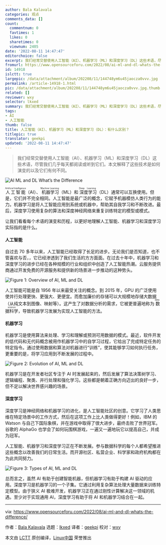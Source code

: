 ```yaml
---
author: Bala Kalavala
categories: 观点
comments_data: []
count:
  commentnum: 0
  favtimes: 1
  likes: 0
  sharetimes: 0
  viewnum: 2405
date: '2022-08-11 14:47:47'
editorchoice: false
excerpt: 我们经常交替使用人工智能（AI）、机器学习（ML）和深度学习（DL）这些术语，尽管我们几乎每天都阅读或听到它们。本文解释了这些技术是如何演变的以及它们有何不同。
fromurl: https://www.opensourceforu.com/2022/08/ai-ml-and-dl-whats-the-difference/
id: 14918
islctt: true
largepic: /data/attachment/album/202208/11/144748ym6u45jaocza0vvv.jpg
permalink: /article-14918-1.html
pic: /data/attachment/album/202208/11/144748ym6u45jaocza0vvv.jpg.thumb.jpg
related: []
reviewer: wxy
selector: lkxed
summary: 我们经常交替使用人工智能（AI）、机器学习（ML）和深度学习（DL）这些术语，尽管我们几乎每天都阅读或听到它们。本文解释了这些技术是如何演变的以及它们有何不同。
tags:
- AI
- 人工智能
thumb: false
title: 人工智能（AI）、机器学习（ML）和深度学习（DL）：有什么区别？
titlepic: true
translator: geekpi
updated: '2022-08-11 14:47:47'
---
```



> 
> 我们经常交替使用人工智能（AI）、机器学习（ML）和深度学习（DL）这些术语，尽管我们几乎每天都阅读或听到它们。本文解释了这些技术是如何演变的以及它们有何不同。
> 
> 
> 


![AI ML and DL What’s the Difference](/data/attachment/album/202208/11/144748ym6u45jaocza0vvv.jpg)


<ruby> 人工智能 <rt>  Artificial Intelligence </rt></ruby>（AI）、<ruby> 机器学习 <rt>  Machine Learning </rt></ruby>（ML）和<ruby> 深度学习 <rt>  Deep Learning </rt></ruby>（DL）通常可以互换使用。但是，它们并不完全相同。人工智能是最广泛的概念，它赋予机器模仿人类行为的能力。机器学习是将人工智能应用到系统或机器中，帮助其自我学习和不断改进。最后，深度学习使用复杂的算法和深度神经网络来重复训练特定的模型或模式。


让我们看看每个术语的演变和历程，以更好地理解人工智能、机器学习和深度学习实际指的是什么。


#### 人工智能


自过去 70 多年以来，人工智能已经取得了长足的进步。无论我们是否知道，也不管喜欢与否，，它已经渗透到了我们生活的方方面面。在过去十年中，机器学习和深度学习的进步已经在各种规模的行业和组织中创造了人工智能热潮。云服务提供商通过开发免费的开源服务和提供新的场景进一步推动的这种势头。


![Figure 1: Overview of AI, ML and DL](/data/attachment/album/202208/11/144748rgglstfewfttyp4l.jpg)


人工智能可能是自 1956 年以来最受关注的概念。到 2015 年，GPU 的广泛使用使并行处理更快、更强大、更便宜。而愈加廉价的存储可以大规模地存储大数据（从纯文本到图像、映射等）。这产生了对数据分析的需求，它被更普遍地称为<ruby> 数据科学 <rt>  data science </rt></ruby>，导致机器学习发展为实现人工智能的方法。


#### 机器学习


机器学习是使用算法来处理、学习和理解或预测可用数据的模式。最近，软件开发的低代码和无代码概念被用作机器学习中的自学习过程，它给出了完成特定任务的特定指令。通过使用数据和算法对机器进行“训练”，使其能够学习如何执行任务，更重要的是，将学习应用到不断发展的过程中。


![Figure 2: Evolution of AI, ML and DL](/data/attachment/album/202208/11/144748ubaeuufn7jcan5fu.jpg)


机器学习是在开发者社区专注于 AI 时发展起来的，然后发展了算法决策树学习、逻辑编程、聚类、并行处理和强化学习。这些都是朝着正确方向迈出的良好一步，但不足以解决世界感兴趣的场景。


#### 深度学习


深度学习是神经网络和机器学习的进化，是人工智能社区的创意。它学习了人类思维在特定场景中的工作方式，然后在这项工作上比人类做得更好！例如，IBM 的 Watson 与自己下国际象棋，并在游戏中取得了很大进步，最终击败了世界冠军。谷歌的 AlphaGo 也学会了如何玩围棋游戏，一遍又一遍地玩它以提高自己，并成为冠军。


人工智能、机器学习和深度学习正在不断发展。参与数据科学的每个人都希望推进这些概念以改善我们的日常生活。而开源社区、私营企业、科学家和政府机构都在为此共同努力。


![Figure 3: Types of AI, ML and DL](/data/attachment/album/202208/11/144749ki40q1x2vg1p1ikp.jpg)


总而言之，虽然 AI 有助于创建智能机器，但机器学习有助于构建 AI 驱动的应用。深度学习是机器学习的一个子集。它通过利用复杂算法处理大量数据来训练特定模型。由于狭义 AI 极难开发，机器学习正在通过刚性计算解决这一领域的机遇。至少对于实现通用 AI，深度学习有助于将 AI 和机器学习结合在一起。




---


via: <https://www.opensourceforu.com/2022/08/ai-ml-and-dl-whats-the-difference/>


作者：[Bala Kalavala](https://www.opensourceforu.com/author/bala-kalavala/) 选题：[lkxed](https://github.com/lkxed) 译者：[geekpi](https://github.com/geekpi) 校对：[wxy](https://github.com/wxy)


本文由 [LCTT](https://github.com/LCTT/TranslateProject) 原创编译，[Linux中国](https://linux.cn/) 荣誉推出